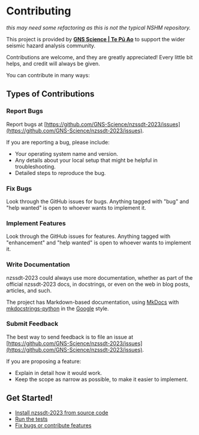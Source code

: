 # Contributing

*this may need some refactoring as this is not the typical NSHM repository.*

This project is provided by
**[GNS Science | Te Pū Ao](https://github.com/GNS-Science/)**
to support the wider seismic hazard analysis community.

Contributions are welcome, and they are greatly appreciated! Every little bit
helps, and credit will always be given.

You can contribute in many ways:

## Types of Contributions

### Report Bugs

Report bugs at [https://github.com/GNS-Science/nzssdt-2023/issues](https://github.com/GNS-Science/nzssdt-2023/issues).

If you are reporting a bug, please include:

- Your operating system name and version.
- Any details about your local setup that might be helpful in troubleshooting.
- Detailed steps to reproduce the bug.

### Fix Bugs

Look through the GitHub issues for bugs. Anything tagged with "bug" and "help
wanted" is open to whoever wants to implement it.

### Implement Features

Look through the GitHub issues for features. Anything tagged with "enhancement"
and "help wanted" is open to whoever wants to implement it.

### Write Documentation

nzssdt-2023 could always use more documentation, whether as part of the
official nzssdt-2023 docs, in docstrings, or even on the web in blog posts,
articles, and such.

The project has Markdown-based documentation, using
[MkDocs](https://www.mkdocs.org/user-guide/) with
[mkdocstrings-python](https://mkdocstrings.github.io/python/) in the
[Google](https://mkdocstrings.github.io/griffe/docstrings/) style.

### Submit Feedback

The best way to send feedback is to file an issue at [https://github.com/GNS-Science/nzssdt-2023/issues](https://github.com/GNS-Science/nzssdt-2023/issues).

If you are proposing a feature:

- Explain in detail how it would work.
- Keep the scope as narrow as possible, to make it easier to implement.

## Get Started!

* [Install nzssdt-2023 from source code](docs/installation.md#from-source-code)
* [Run the tests](docs/testing.md)
* [Fix bugs or contribute features](https://github.com/GNS-Science/nzssdt-2023/issues)
